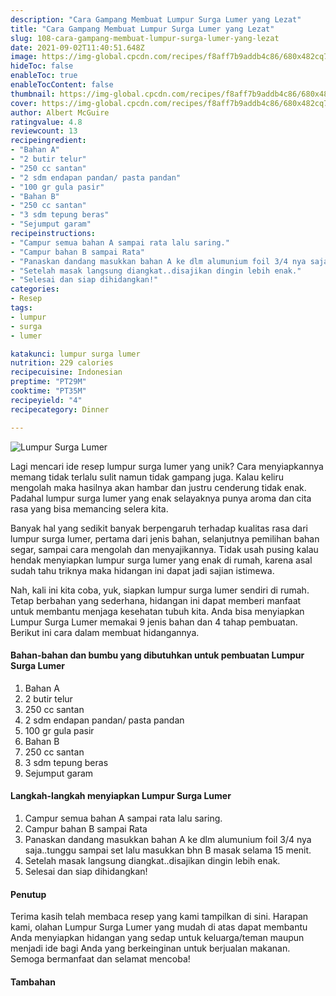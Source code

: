 ```yaml
---
description: "Cara Gampang Membuat Lumpur Surga Lumer yang Lezat"
title: "Cara Gampang Membuat Lumpur Surga Lumer yang Lezat"
slug: 108-cara-gampang-membuat-lumpur-surga-lumer-yang-lezat
date: 2021-09-02T11:40:51.648Z
image: https://img-global.cpcdn.com/recipes/f8aff7b9addb4c86/680x482cq70/lumpur-surga-lumer-foto-resep-utama.jpg
hideToc: false
enableToc: true
enableTocContent: false
thumbnail: https://img-global.cpcdn.com/recipes/f8aff7b9addb4c86/680x482cq70/lumpur-surga-lumer-foto-resep-utama.jpg
cover: https://img-global.cpcdn.com/recipes/f8aff7b9addb4c86/680x482cq70/lumpur-surga-lumer-foto-resep-utama.jpg
author: Albert McGuire
ratingvalue: 4.8
reviewcount: 13
recipeingredient:
- "Bahan A"
- "2 butir telur"
- "250 cc santan"
- "2 sdm endapan pandan/ pasta pandan"
- "100 gr gula pasir"
- "Bahan B"
- "250 cc santan"
- "3 sdm tepung beras"
- "Sejumput garam"
recipeinstructions:
- "Campur semua bahan A sampai rata lalu saring."
- "Campur bahan B sampai Rata"
- "Panaskan dandang masukkan bahan A ke dlm alumunium foil 3/4 nya saja..tunggu sampai set lalu masukkan bhn B masak selama 15 menit."
- "Setelah masak langsung diangkat..disajikan dingin lebih enak."
- "Selesai dan siap dihidangkan!"
categories:
- Resep
tags:
- lumpur
- surga
- lumer

katakunci: lumpur surga lumer 
nutrition: 229 calories
recipecuisine: Indonesian
preptime: "PT29M"
cooktime: "PT35M"
recipeyield: "4"
recipecategory: Dinner

---
```



![Lumpur Surga Lumer](https://img-global.cpcdn.com/recipes/f8aff7b9addb4c86/680x482cq70/lumpur-surga-lumer-foto-resep-utama.jpg)

Lagi mencari ide resep lumpur surga lumer yang unik? Cara menyiapkannya memang tidak terlalu sulit namun tidak gampang juga. Kalau keliru mengolah maka hasilnya akan hambar dan justru cenderung tidak enak. Padahal lumpur surga lumer yang enak selayaknya punya aroma dan cita rasa yang bisa memancing selera kita.

Banyak hal yang sedikit banyak berpengaruh terhadap kualitas rasa dari lumpur surga lumer, pertama dari jenis bahan, selanjutnya pemilihan bahan segar, sampai cara mengolah dan menyajikannya. Tidak usah pusing kalau hendak menyiapkan lumpur surga lumer yang enak di rumah, karena asal sudah tahu triknya maka hidangan ini dapat jadi sajian istimewa.



Nah, kali ini kita coba, yuk, siapkan lumpur surga lumer sendiri di rumah. Tetap berbahan yang sederhana, hidangan ini dapat memberi manfaat untuk membantu menjaga kesehatan tubuh kita. Anda bisa menyiapkan Lumpur Surga Lumer memakai 9 jenis bahan dan 4 tahap pembuatan. Berikut ini cara dalam membuat hidangannya.

<!--inarticleads1-->

#### Bahan-bahan dan bumbu yang dibutuhkan untuk pembuatan Lumpur Surga Lumer

1. Bahan A
1. 2 butir telur
1. 250 cc santan
1. 2 sdm endapan pandan/ pasta pandan
1. 100 gr gula pasir
1. Bahan B
1. 250 cc santan
1. 3 sdm tepung beras
1. Sejumput garam

<!--inarticleads2-->

#### Langkah-langkah menyiapkan Lumpur Surga Lumer

1. Campur semua bahan A sampai rata lalu saring.
1. Campur bahan B sampai Rata
1. Panaskan dandang masukkan bahan A ke dlm alumunium foil 3/4 nya saja..tunggu sampai set lalu masukkan bhn B masak selama 15 menit.
1. Setelah masak langsung diangkat..disajikan dingin lebih enak.
1. Selesai dan siap dihidangkan!

#### Penutup

Terima kasih telah membaca resep yang kami tampilkan di sini. Harapan kami, olahan Lumpur Surga Lumer yang mudah di atas dapat membantu Anda menyiapkan hidangan yang sedap untuk keluarga/teman maupun menjadi ide bagi Anda yang berkeinginan untuk berjualan makanan. Semoga bermanfaat dan selamat mencoba!

#### Tambahan



